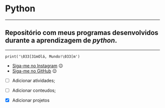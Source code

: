 # Python
---
## Repositório com meus programas desenvolvidos durante a aprendizagem de __*python*__.
---
```
print('\033[31mOlá, Mundo!\033[m')

```

* [Siga-me no Instagram](https://instagram.com/abi_pisa) :wink:
* [Siga-me no GitHub](https://github.com/abiel-pisa) :wink:

- [ ] Adicionar atividades;
- [ ] Adicionar conteudos;
- [x] Adicionar projetos


